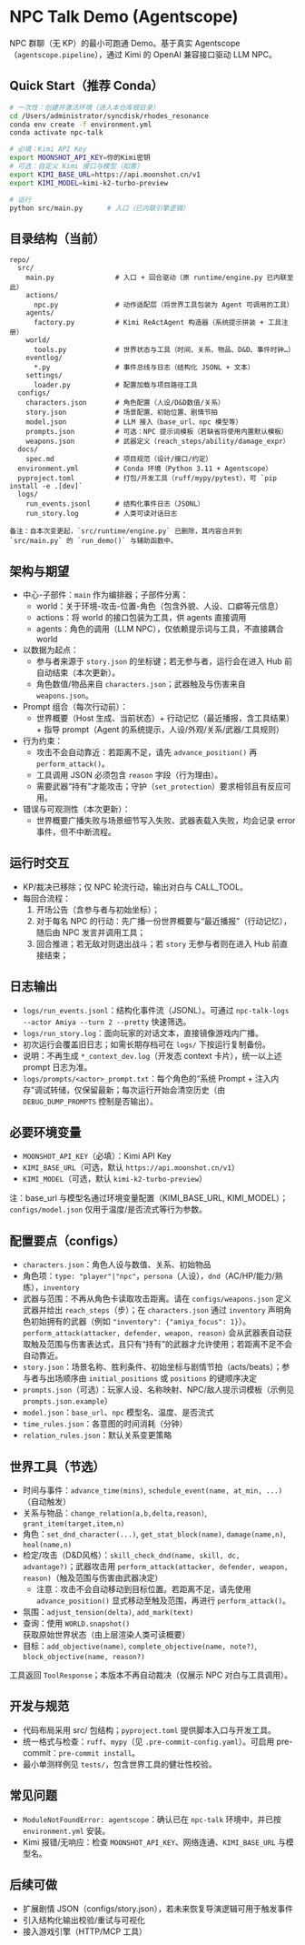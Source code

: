 # NPC Talk Demo (Agentscope)

NPC 群聊（无 KP）的最小可跑通 Demo。基于真实 Agentscope（`agentscope.pipeline`），通过 Kimi 的 OpenAI 兼容接口驱动 LLM NPC。

## Quick Start（推荐 Conda）

```bash
# 一次性：创建并激活环境（进入本仓库根目录）
cd /Users/administrator/syncdisk/rhodes_resonance
conda env create -f environment.yml
conda activate npc-talk

# 必填：Kimi API Key
export MOONSHOT_API_KEY=你的Kimi密钥
# 可选：自定义 Kimi 接口与模型（如需）
export KIMI_BASE_URL=https://api.moonshot.cn/v1
export KIMI_MODEL=kimi-k2-turbo-preview

# 运行
python src/main.py      # 入口（已内联引擎逻辑）
```

## 目录结构（当前）

```
repo/
  src/
    main.py               # 入口 + 回合驱动（原 runtime/engine.py 已内联至此）
    actions/
      npc.py              # 动作适配层（将世界工具包装为 Agent 可调用的工具）
    agents/
      factory.py          # Kimi ReActAgent 构造器（系统提示拼装 + 工具注册）
    world/
      tools.py            # 世界状态与工具（时间、关系、物品、D&D、事件时钟…）
    eventlog/
      *.py                # 事件总线与日志（结构化 JSONL + 文本）
    settings/
      loader.py           # 配置加载与项目路径工具
  configs/
    characters.json       # 角色配置（人设/D&D数值/关系）
    story.json            # 场景配置、初始位置、剧情节拍
    model.json            # LLM 接入（base_url、npc 模型等）
    prompts.json          # 可选：NPC 提示词模板（若缺省将使用内置默认模板）
    weapons.json          # 武器定义（reach_steps/ability/damage_expr）
  docs/
    spec.md               # 项目规范（设计/接口/约定）
  environment.yml         # Conda 环境（Python 3.11 + Agentscope）
  pyproject.toml          # 打包/开发工具（ruff/mypy/pytest），可 `pip install -e .[dev]`
  logs/
    run_events.jsonl      # 结构化事件日志（JSONL）
    run_story.log         # 人类可读对话日志

备注：自本次变更起，`src/runtime/engine.py` 已删除，其内容合并到 `src/main.py` 的 `run_demo()` 与辅助函数中。
```



## 架构与期望

- 中心-子部件：`main` 作为编排器；子部件分离：
  - world：关于环境-攻击-位置-角色（包含外貌、人设、口癖等元信息）
  - actions：将 world 的接口包装为工具，供 agents 直接调用
  - agents：角色的调用（LLM NPC），仅依赖提示词与工具，不直接耦合 world
- 以数据为起点：
  - 参与者来源于 `story.json` 的坐标键；若无参与者，运行会在进入 Hub 前自动结束（本次更新）。
  - 角色数值/物品来自 `characters.json`；武器触及与伤害来自 `weapons.json`。
- Prompt 组合（每次行动前）：
  - 世界概要（Host 生成、当前状态）+ 行动记忆（最近播报，含工具结果）+ 指导 prompt（Agent 的系统提示，人设/外观/关系/武器/工具规则）
- 行为约束：
  - 攻击不会自动靠近：若距离不足，请先 `advance_position()` 再 `perform_attack()`。
  - 工具调用 JSON 必须包含 `reason` 字段（行为理由）。
  - 需要武器“持有”才能攻击；守护（`set_protection`）要求相邻且有反应可用。
- 错误与可观测性（本次更新）：
  - 世界概要广播失败与场景细节写入失败、武器表载入失败，均会记录 error 事件，但不中断流程。

## 运行时交互

- KP/裁决已移除；仅 NPC 轮流行动，输出对白与 CALL_TOOL。
- 每回合流程：
  1) 开场公告（含参与者与初始坐标）；
  2) 对于每名 NPC 的行动：先广播一份世界概要与“最近播报”（行动记忆），随后由 NPC 发言并调用工具；
  3) 回合推进；若无敌对则退出战斗；若 `story` 无参与者则在进入 Hub 前直接结束；

## 日志输出

- `logs/run_events.jsonl`：结构化事件流（JSONL）。可通过 `npc-talk-logs --actor Amiya --turn 2 --pretty` 快速筛选。
- `logs/run_story.log`：面向玩家的对话文本，直接镜像游戏内广播。
- 初次运行会覆盖旧日志；如需长期存档可在 `logs/` 下按运行复制备份。
- 说明：不再生成 `*_context_dev.log`（开发态 context 卡片），统一以上述 prompt 日志为准。
 - `logs/prompts/<actor>_prompt.txt`：每个角色的“系统 Prompt + 注入内存”调试转储，仅保留最新；每次运行开始会清空历史（由 `DEBUG_DUMP_PROMPTS` 控制是否输出）。

## 必要环境变量

- `MOONSHOT_API_KEY`（必填）：Kimi API Key
- `KIMI_BASE_URL`（可选，默认 `https://api.moonshot.cn/v1`）
- `KIMI_MODEL`（可选，默认 `kimi-k2-turbo-preview`）

注：base_url 与模型名通过环境变量配置（KIMI_BASE_URL, KIMI_MODEL）；`configs/model.json` 仅用于温度/是否流式等行为参数。

## 配置要点（configs）

 - `characters.json`：角色人设与数值、关系、初始物品
  - 角色项：`type: "player"|"npc"`，`persona`（人设），`dnd`（AC/HP/能力/熟练），`inventory`
  - 武器与范围：不再从角色卡读取攻击距离。请在 `configs/weapons.json` 定义武器并给出 `reach_steps`（步）；在 `characters.json` 通过 `inventory` 声明角色初始拥有的武器（例如 `"inventory": {"amiya_focus": 1}`）。`perform_attack(attacker, defender, weapon, reason)` 会从武器表自动获取触及范围与伤害表达式，且只有“持有”的武器才允许使用；若距离不足不会自动靠近。
- `story.json`：场景名称、胜利条件、初始坐标与剧情节拍（acts/beats）；参与者与出场顺序由 `initial_positions` 或 `positions` 的键顺序决定
- `prompts.json`（可选）：玩家人设、名称映射、NPC/敌人提示词模板（示例见 `prompts.json.example`）
- `model.json`：`base_url`、`npc` 模型名、温度、是否流式
- `time_rules.json`：各意图的时间消耗（分钟）
 - `relation_rules.json`：默认关系变更策略

## 世界工具（节选）

- 时间与事件：`advance_time(mins)`, `schedule_event(name, at_min, ...)`（自动触发）
- 关系与物品：`change_relation(a,b,delta,reason)`, `grant_item(target,item,n)`
- 角色：`set_dnd_character(...)`, `get_stat_block(name)`, `damage(name,n)`, `heal(name,n)`
- 检定/攻击（D&D风格）：`skill_check_dnd(name, skill, dc, advantage?)`；武器攻击用 `perform_attack(attacker, defender, weapon, reason)`（触及范围与伤害由武器决定）
  - 注意：攻击不会自动移动到目标位置。若距离不足，请先使用 `advance_position()` 显式移动至触及范围，再进行 `perform_attack()`。
- 氛围：`adjust_tension(delta)`, `add_mark(text)`
- 查询：使用 `WORLD.snapshot()` 获取原始世界状态（由上层渲染人类可读概要）
- 目标：`add_objective(name)`, `complete_objective(name, note?)`, `block_objective(name, reason?)`

工具返回 `ToolResponse`；本版本不再自动裁决（仅展示 NPC 对白与工具调用）。

## 开发与规范

- 代码布局采用 src/ 包结构；`pyproject.toml` 提供脚本入口与开发工具。
- 统一格式与检查：`ruff`、`mypy`（见 `.pre-commit-config.yaml`）。可启用 pre-commit：`pre-commit install`。
- 最小单测样例见 `tests/`，包含世界工具的健壮性校验。

## 常见问题

- `ModuleNotFoundError: agentscope`：确认已在 `npc-talk` 环境中，并已按 `environment.yml` 安装。
- Kimi 报错/无响应：检查 `MOONSHOT_API_KEY`、网络连通、`KIMI_BASE_URL` 与模型名。

## 后续可做
- 扩展剧情 JSON（configs/story.json），若未来恢复导演逻辑可用于触发事件
- 引入结构化输出校验/重试与可视化
- 接入游戏引擎（HTTP/MCP 工具）
